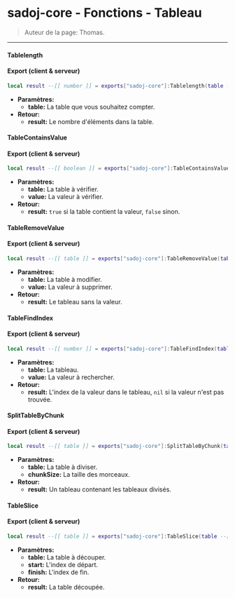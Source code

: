 # sadoj-core - Fonctions - Tableau

> Auteur de la page: Thomas.

---

#### Tablelength
<!-- tabs:start -->
#### **Export (client & serveur)**

```lua
local result --[[ number ]] = exports["sadoj-core"]:Tablelength(table --[[ table ]])
```

* **Paramètres:**
  * **table:** La table que vous souhaitez compter.
* **Retour:**
  * **result:** Le nombre d'éléments dans la table.
<!-- tabs:end -->

#### TableContainsValue
<!-- tabs:start -->
#### **Export (client & serveur)**

```lua
local result --[[ boolean ]] = exports["sadoj-core"]:TableContainsValue(table --[[ table ]], value --[[ any ]])
```

* **Paramètres:**
  * **table:** La table à vérifier.
  * **value:** La valeur à vérifier.
* **Retour:**
  * **result:** `true` si la table contient la valeur, `false` sinon.
<!-- tabs:end -->

#### TableRemoveValue
<!-- tabs:start -->
#### **Export (client & serveur)**

```lua
local result --[[ table ]] = exports["sadoj-core"]:TableRemoveValue(table --[[ table ]], value --[[ any ]])
```

* **Paramètres:**
  * **table:** La table à modifier.
  * **value:** La valeur à supprimer.
* **Retour:**
  * **result:** Le tableau sans la valeur.
<!-- tabs:end -->


#### TableFindIndex
<!-- tabs:start -->
#### **Export (client & serveur)**

```lua
local result --[[ number ]] = exports["sadoj-core"]:TableFindIndex(table --[[ table ]], value --[[ any ]])
```

* **Paramètres:**
  * **table:** La tableau.
  * **value:** La valeur à rechercher.
* **Retour:**
  * **result:** L'index de la valeur dans le tableau, `nil` si la valeur n'est pas trouvée.
<!-- tabs:end -->


#### SplitTableByChunk
<!-- tabs:start -->
#### **Export (client & serveur)**

```lua
local result --[[ table ]] = exports["sadoj-core"]:SplitTableByChunk(table --[[ table ]], chunkSize --[[ number ]])
```

* **Paramètres:**
  * **table:** La table à diviser.
  * **chunkSize:** La taille des morceaux.
* **Retour:**
  * **result:** Un tableau contenant les tableaux divisés.
<!-- tabs:end -->

#### TableSlice
<!-- tabs:start -->
#### **Export (client & serveur)**

```lua
local result --[[ table ]] = exports["sadoj-core"]:TableSlice(table --[[ table ]], start --[[ number ]], finish --[[ number ]])
```

* **Paramètres:**
  * **table:** La table à découper.
  * **start:** L'index de départ.
  * **finish:** L'index de fin.
* **Retour:**
  * **result:** La table découpée.
<!-- tabs:end -->

